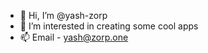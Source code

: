 - 👋 Hi, I’m @yash-zorp
- 👀 I’m interested in creating some cool apps
- 📫 Email - yash@zorp.one

<!---
yash-zorp/yash-zorp is a ✨ special ✨ repository because its `README.md` (this file) appears on your GitHub profile.
You can click the Preview link to take a look at your changes.
--->
